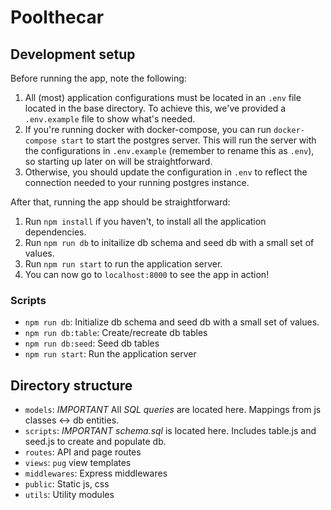 # Poolthecar

## Development setup

Before running the app, note the following:

1. All (most) application configurations must be located in an `.env` file located in the base directory.
   To achieve this, we've provided a `.env.example` file to show what's needed.
2. If you're running docker with docker-compose, you can run `docker-compose start` to start the postgres server.
   This will run the server with the configurations in `.env.example` (remember to rename this as `.env`), so starting up later on will be straightforward.
3. Otherwise, you should update the configuration in `.env` to reflect the connection needed to your running postgres instance.

After that, running the app should be straightforward:

1. Run `npm install` if you haven't, to install all the application dependencies.
2. Run `npm run db` to initailize db schema and seed db with a small set of values.
3. Run `npm run start` to run the application server.
4. You can now go to `localhost:8000` to see the app in action!

### Scripts

- `npm run db`: Initialize db schema and seed db with a small set of values.
- `npm run db:table`: Create/recreate db tables
- `npm run db:seed`: Seed db tables
- `npm run start`: Run the application server

## Directory structure

- `models`: _IMPORTANT_ All _SQL queries_ are located here. Mappings from js classes <-> db entities.
- `scripts`: _IMPORTANT_ _schema.sql_ is located here. Includes table.js and seed.js to create and populate db.
- `routes`: API and page routes
- `views`: `pug` view templates
- `middlewares`: Express middlewares
- `public`: Static js, css
- `utils`: Utility modules
